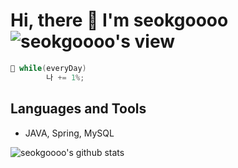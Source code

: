 # Hi, there 👋 I'm seokgoooo ![seokgoooo's view](https://komarev.com/ghpvc/?username=seokgoooo)


```java
💬 while(everyDay)
        나 += 1%;
```

## Languages and Tools
* JAVA, Spring, MySQL

![seokgoooo's github stats](https://github-readme-stats.vercel.app/api?username=seokgoooo&show_icons=true)


<!--
**seokgoooo/seokgoooo** is a ✨ _special_ ✨ repository because its `README.md` (this file) appears on your GitHub profile.

Here are some ideas to get you started:

- 🔭 I’m currently working on ...
- 🌱 I’m currently learning ...
- 👯 I’m looking to collaborate on ...
- 🤔 I’m looking for help with ...
- 💬 Ask me about ...
- 📫 How to reach me: ...
- 😄 Pronouns: ...
- ⚡ Fun fact: ...
-->
